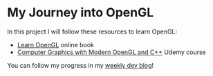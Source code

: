 # My Journey into OpenGL

In this project I will follow these resources to learn OpenGL:

* [Learn OpenGL](https://learnopengl.com/) online book
* [Computer Graphics with Modern OpenGL and C++](https://www.udemy.com/course/graphics-with-modern-opengl/) Udemy course


You can follow my progress in my [weekly dev blog](https://eric-buitron.hashnode.dev/)!
